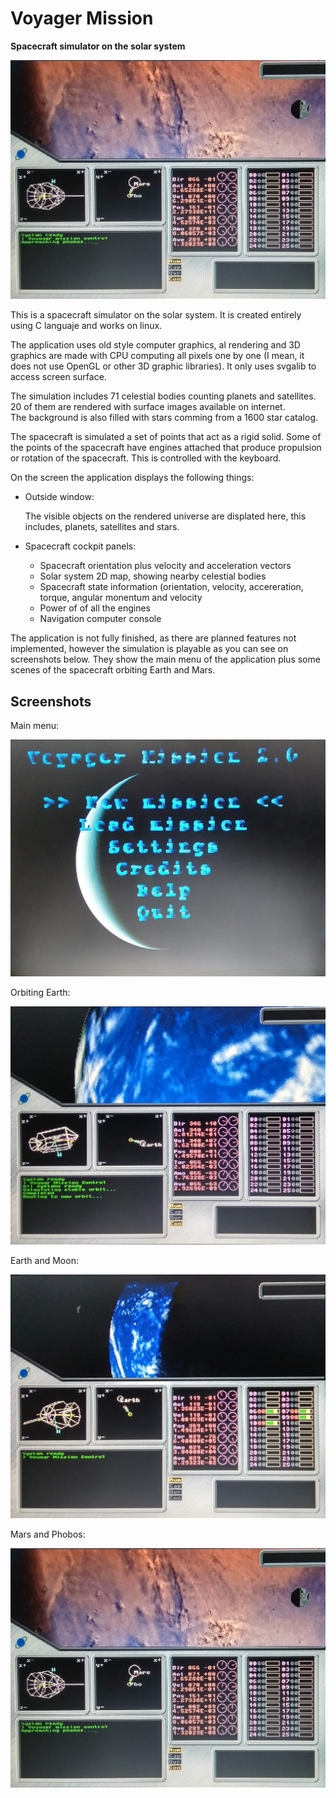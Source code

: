 # Voyager Mission

**Spacecraft simulator on the solar system**

![marsandphobos](./screenshots/mars_and_phobos.jpg)

This is a spacecraft simulator on the solar system.
It is created entirely using C languaje and works on linux.

The application uses old style computer graphics, al rendering and 3D graphics are made with CPU computing all pixels one by one
(I mean, it does not use OpenGL or other 3D graphic libraries). 
It only uses svgalib to access screen surface.

The simulation includes 71 celestial bodies counting planets and satellites. 20 of them are rendered with surface images available on internet.									
The background is also filled with stars comming from a 1600 star catalog.

The spacecraft is simulated a set of points that act as a rigid solid. Some of the points of the spacecraft have engines attached that produce propulsion or rotation of the spacecraft. This is controlled with the keyboard.

On the screen the application displays the following things:

- Outside window: 
  
  The visible objects on the rendered universe are displated here, this includes, planets, satellites and stars.

- Spacecraft cockpit panels:
  - Spacecraft orientation plus velocity and acceleration vectors
  - Solar system 2D map, showing nearby celestial bodies 
  - Spacecraft state information (orientation, velocity, accereration, torque, angular monentum and velocity
  - Power of of all the engines
  - Navigation computer console

The application is not fully finished, as there are planned features not implemented, however the simulation is playable as you can see on screenshots below.
They show the main menu of the application plus some scenes of the spacecraft orbiting Earth and Mars.

## Screenshots

Main menu:

![mainmenu](./screenshots/main_menu.jpg)

Orbiting Earth:

![orbitingearth](./screenshots/orbiting_earth.jpg)

Earth and Moon:

![earthandmoon](./screenshots/earth_and_moon.jpg)

Mars and Phobos:

![marsandphobos](./screenshots/mars_and_phobos.jpg)
